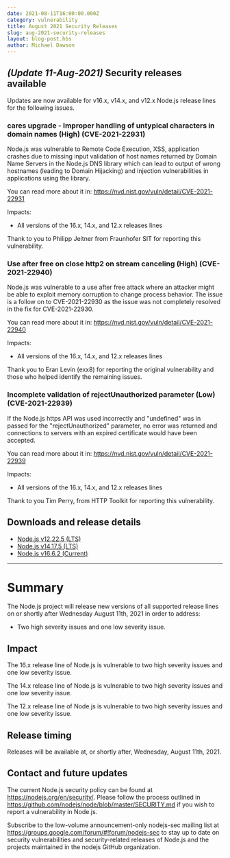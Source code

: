 ```yaml
---
date: 2021-08-11T16:00:00.000Z
category: vulnerability
title: August 2021 Security Releases
slug: aug-2021-security-releases
layout: blog-post.hbs
author: Michael Dawson
---
```


## _(Update 11-Aug-2021)_ Security releases available

Updates are now available for v16.x, v14.x, and v12.x Node.js release lines for the
following issues.

### cares upgrade - Improper handling of untypical characters in domain names (High) (CVE-2021-22931)

Node.js was vulnerable to Remote Code Execution, XSS, application crashes due to missing input
validation of host names returned by Domain Name Servers in the Node.js DNS library which can
lead to output of wrong hostnames (leading to Domain Hijacking) and injection vulnerabilities
in applications using the library.

You can read more about it in:
https://nvd.nist.gov/vuln/detail/CVE-2021-22931

Impacts:
* All versions of the 16.x, 14.x, and 12.x releases lines

Thank to you to Philipp Jeitner from Fraunhofer SIT for reporting this vulnerability.

### Use after free on close http2 on stream canceling (High) (CVE-2021-22940)

Node.js was vulnerable to a use after free attack where an attacker might be able to exploit
memory corruption to change process behavior. The issue is a follow on to CVE-2021-22930
as the issue was not completely resolved in the fix for CVE-2021-22930.

You can read more about it in:
https://nvd.nist.gov/vuln/detail/CVE-2021-22940

Impacts:
* All versions of the 16.x, 14.x, and 12.x releases lines

Thank you to Eran Levin (exx8) for reporting the original vulnerability and those who helped identify the remaining issues.

### Incomplete validation of rejectUnauthorized parameter (Low) (CVE-2021-22939)

If the Node.js https API was used incorrectly and "undefined" was in passed for the
"rejectUnauthorized" parameter, no error was returned and connections
to servers with an expired certificate would have been accepted.

You can read more about it in:
https://nvd.nist.gov/vuln/detail/CVE-2021-22939

Impacts:
* All versions of the 16.x, 14.x, and 12.x releases lines

Thank to you Tim Perry, from HTTP Toolkit for reporting this vulnerability.

## Downloads and release details

* [Node.js v12.22.5 (LTS)](https://nodejs.org/en/blog/release/v12.22.5/)
* [Node.js v14.17.5 (LTS)](https://nodejs.org/en/blog/release/v14.17.5/)
* [Node.js v16.6.2 (Current)](https://nodejs.org/en/blog/release/v16.6.2/)

-----------------------

# Summary

The Node.js project will release new versions of all supported release lines on or shortly after Wednesday
August 11th, 2021 in order to address:

* Two high severity issues and one low severity issue.

## Impact

The 16.x release line of Node.js is vulnerable to two high severity issues and one low severity issue.

The 14.x release line of Node.js is vulnerable to two high severity issues and one low severity issue.

The 12.x release line of Node.js is vulnerable to two high severity issues and one low severity issue.

## Release timing

Releases will be available at, or shortly after, Wednesday, August 11th, 2021.

## Contact and future updates

The current Node.js security policy can be found at https://nodejs.org/en/security/. Please follow the process outlined in https://github.com/nodejs/node/blob/master/SECURITY.md if you wish to report a vulnerability in Node.js.

Subscribe to the low-volume announcement-only nodejs-sec mailing list at https://groups.google.com/forum/#!forum/nodejs-sec to stay up to date on security vulnerabilities and security-related releases of Node.js and the projects maintained in the nodejs GitHub organization.

